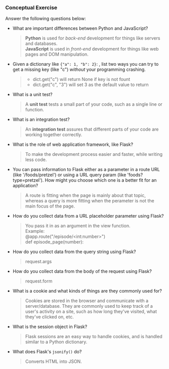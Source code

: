 ### Conceptual Exercise

Answer the following questions below:

- What are important differences between Python and JavaScript?

  > **Python** is used for _back-end_ development for things like servers and databases.  
  > **JavaScript** is used in _front-end_ development for things like web pages and DOM manipulation.

- Given a dictionary like `{"a": 1, "b": 2}`: , list two ways you
  can try to get a missing key (like "c") _without_ your programming
  crashing.

  > - dict.get("c") will return None if key is not fount
  > - dict.get("c", "3") will set 3 as the default value to return

- What is a unit test?

  > A **unit test** tests a small part of your code, such as a single line or function.

- What is an integration test?

  > An **integration test** assures that different parts of your code are working together correctly.

- What is the role of web application framework, like Flask?

  > To make the development process easier and faster, while writing less code.

- You can pass information to Flask either as a parameter in a route URL
  (like '/foods/pretzel') or using a URL query param (like
  'foods?type=pretzel'). How might you choose which one is a better fit
  for an application?

  > A route is fitting when the page is mainly about that topic, whereas a query is more fitting when the perameter is not the main focus of the page.

- How do you collect data from a URL placeholder parameter using Flask?

  > You pass it in as an argument in the view function.  
  > Example:  
  > @app.route("/episode/\<int:number>")  
  > def episode_page(number):

- How do you collect data from the query string using Flask?

  > request.args

- How do you collect data from the body of the request using Flask?

  > request.form

- What is a cookie and what kinds of things are they commonly used for?

  > Cookies are stored in the browser and communicate with a server/database. They are commonly used to keep track of a user's activity on a site, such as how long they've visited, what they've clicked on, etc.

- What is the session object in Flask?

  > Flask sessions are an easy way to handle cookies, and is handled similar to a Python dictionary.

- What does Flask's `jsonify()` do?
  > Converts HTML into JSON.
